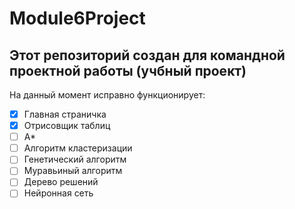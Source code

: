 # Module6Project
Этот репозиторий создан для командной проектной работы (учбный проект)
-
На данный момент исправно функционирует:
- [X] Главная страничка
- [X] Отрисовщик таблиц
- [ ] A*
- [ ] Алгоритм кластеризации
- [ ] Генетический алгоритм
- [ ] Муравьиный алгоритм
- [ ] Дерево решений
- [ ] Нейронная сеть
